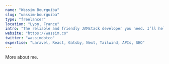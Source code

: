 ```yaml
---
name: "Wassim Bourguiba"
slug: "wassim-bourguiba"
type: "freelancer"
location: "Lyon, France"
intro: "The reliable and friendly JAMstack developer you need. I’ll help you to bridge the gap between design and development."
website: "https://wassim.co"
twitter: "wassimdotco"
expertise: "Laravel, React, Gatsby, Next, Tailwind, APIs, SEO"
---
```


More about me.